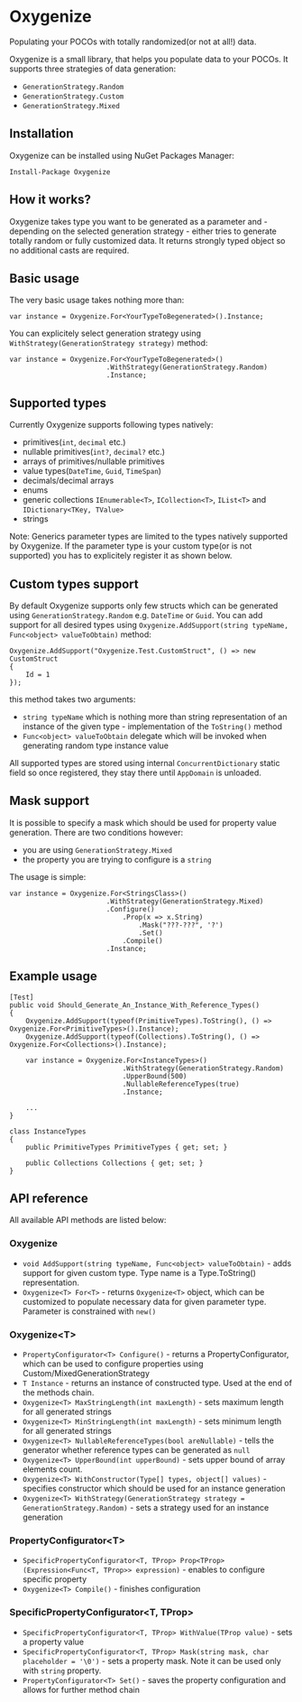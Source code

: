 # Oxygenize
Populating your POCOs with totally randomized(or not at all!) data.

Oxygenize is a small library, that helps you populate data to your POCOs. It supports three strategies of data generation:
* `GenerationStrategy.Random`
* `GenerationStrategy.Custom`
* `GenerationStrategy.Mixed`

## Installation
Oxygenize can be installed using NuGet Packages Manager:

```Install-Package Oxygenize```

## How it works?
Oxygenize takes type you want to be generated as a parameter and - depending on the selected generation strategy - either tries to generate totally random or fully customized data.
It returns strongly typed object so no additional casts are required.

## Basic usage
The very basic usage takes nothing more than:

```var instance = Oxygenize.For<YourTypeToBegenerated>().Instance;```

You can explicitely select generation strategy using `WithStrategy(GenerationStrategy strategy)` method:

```
var instance = Oxygenize.For<YourTypeToBegenerated>()
                        .WithStrategy(GenerationStrategy.Random)
                        .Instance;
```
## Supported types
Currently Oxygenize supports following types natively:
* primitives(`int`, `decimal` etc.)
* nullable primitives(`int?`, `decimal?` etc.)
* arrays of primitives/nullable primitives
* value types(`DateTime`, `Guid`, `TimeSpan`)
* decimals/decimal arrays
* enums
* generic collections `IEnumerable<T>`, `ICollection<T>`, `IList<T>` and `IDictionary<TKey, TValue>`
* strings

Note: Generics parameter types are limited to the types natively supported by Oxygenize. If the parameter type is your custom type(or is not supported) you has to explicitely register it as shown below.

## Custom types support
By default Oxygenize supports only few structs which can be generated using `GenerationStrategy.Random` e.g. `DateTime` or `Guid`. You can add support for all desired types using `Oxygenize.AddSupport(string typeName, Func<object> valueToObtain)` method:

```
Oxygenize.AddSupport("Oxygenize.Test.CustomStruct", () => new CustomStruct
{
    Id = 1
});
```

this method takes two arguments:
* `string typeName` which is nothing more than string representation of an instance of the given type - implementation of the `ToString()` method
* `Func<object> valueToObtain` delegate which will be invoked when generating random type instance value

All supported types are stored using internal `ConcurrentDictionary` static field so once registered, they stay there until `AppDomain` is unloaded.

## Mask support
It is possible to specify a mask which should be used for property value generation. There are two conditions however:
* you are using `GenerationStrategy.Mixed`
* the property you are trying to configure is a `string`

The usage is simple:
```
var instance = Oxygenize.For<StringsClass>()
                        .WithStrategy(GenerationStrategy.Mixed)
                        .Configure()
                            .Prop(x => x.String)
                                .Mask("???-???", '?')
                                .Set()
                            .Compile()
                        .Instance;
```
## Example usage
```
[Test]
public void Should_Generate_An_Instance_With_Reference_Types()
{
    Oxygenize.AddSupport(typeof(PrimitiveTypes).ToString(), () => Oxygenize.For<PrimitiveTypes>().Instance);
    Oxygenize.AddSupport(typeof(Collections).ToString(), () => Oxygenize.For<Collections>().Instance);

    var instance = Oxygenize.For<InstanceTypes>()
                            .WithStrategy(GenerationStrategy.Random)
                            .UpperBound(500)
                            .NullableReferenceTypes(true)
                            .Instance;

    ...
}

class InstanceTypes
{
    public PrimitiveTypes PrimitiveTypes { get; set; }

    public Collections Collections { get; set; }
}
```

## API reference
All available API methods are listed below:

### Oxygenize
* `void AddSupport(string typeName, Func<object> valueToObtain)` - adds support for given custom type. Type name is a Type.ToString() representation.
* `Oxygenize<T> For<T>` - returns `Oxygenize<T>` object, which can be customized to populate necessary data for given parameter type. Parameter is constrained with `new()`

### Oxygenize\<T\>
* `PropertyConfigurator<T> Configure()` - returns a PropertyConfigurator, which can be used to configure properties using Custom/MixedGenerationStrategy
* `T Instance` - returns an instance of constructed type. Used at the end of the methods chain.
* `Oxygenize<T> MaxStringLength(int maxLength)` - sets maximum length for all generated strings
* `Oxygenize<T> MinStringLength(int maxLength)` - sets minimum length for all generated strings
* `Oxygenize<T> NullableReferenceTypes(bool areNullable)` - tells the generator whether reference types can be generated as `null`
* `Oxygenize<T> UpperBound(int upperBound)` - sets upper bound of array elements count.
* `Oxygenize<T> WithConstructor(Type[] types, object[] values)` - specifies constructor which should be used for an instance generation
* `Oxygenize<T> WithStrategy(GenerationStrategy strategy = GenerationStrategy.Random)` - sets a strategy used for an instance generation

### PropertyConfigurator\<T\>
* `SpecificPropertyConfigurator<T, TProp> Prop<TProp>(Expression<Func<T, TProp>> expression)` - enables to configure specific property
* `Oxygenize<T> Compile()` - finishes configuration

### SpecificPropertyConfigurator\<T, TProp\>
* `SpecificPropertyConfigurator<T, TProp> WithValue(TProp value)` - sets a property value
* `SpecificPropertyConfigurator<T, TProp> Mask(string mask, char placeholder = '\0')` - sets a property mask. Note it can be used only with `string` property.
* `PropertyConfigurator<T> Set()` - saves the property configuration and allows for further method chain